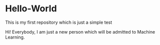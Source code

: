 # Hello-World
This is my first repository which is just a simple test

Hi! Everybody, I am just a new person which will be admitted to Machine Learning.
